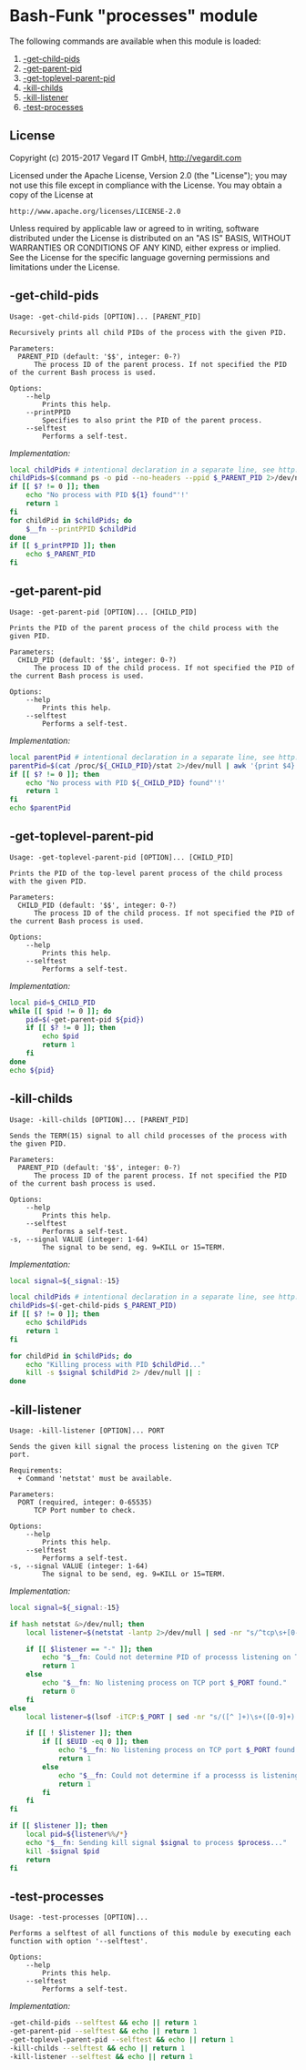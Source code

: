# Bash-Funk "processes" module

[//]: # (THIS FILE IS GENERATED BY BASH-FUNK GENERATOR)

The following commands are available when this module is loaded:

1. [-get-child-pids](#-get-child-pids)
1. [-get-parent-pid](#-get-parent-pid)
1. [-get-toplevel-parent-pid](#-get-toplevel-parent-pid)
1. [-kill-childs](#-kill-childs)
1. [-kill-listener](#-kill-listener)
1. [-test-processes](#-test-processes)


## <a name="license"></a>License

Copyright (c) 2015-2017 Vegard IT GmbH, http://vegardit.com

Licensed under the Apache License, Version 2.0 (the "License");
you may not use this file except in compliance with the License.
You may obtain a copy of the License at

    http://www.apache.org/licenses/LICENSE-2.0

Unless required by applicable law or agreed to in writing, software
distributed under the License is distributed on an "AS IS" BASIS,
WITHOUT WARRANTIES OR CONDITIONS OF ANY KIND, either express or implied.
See the License for the specific language governing permissions and
limitations under the License.


## <a name="-get-child-pids"></a>-get-child-pids

```
Usage: -get-child-pids [OPTION]... [PARENT_PID]

Recursively prints all child PIDs of the process with the given PID.

Parameters:
  PARENT_PID (default: '$$', integer: 0-?)
      The process ID of the parent process. If not specified the PID of the current Bash process is used.

Options:
    --help 
        Prints this help.
    --printPPID 
        Specifies to also print the PID of the parent process.
    --selftest 
        Performs a self-test.
```

*Implementation:*
```bash
local childPids # intentional declaration in a separate line, see http://stackoverflow.com/a/42854176
childPids=$(command ps -o pid --no-headers --ppid $_PARENT_PID 2>/dev/null | sed -e 's!\s!!g'; exit ${PIPESTATUS[0]})
if [[ $? != 0 ]]; then
    echo "No process with PID ${1} found"'!'
    return 1
fi
for childPid in $childPids; do
    $__fn --printPPID $childPid
done
if [[ $_printPPID ]]; then
    echo $_PARENT_PID
fi
```


## <a name="-get-parent-pid"></a>-get-parent-pid

```
Usage: -get-parent-pid [OPTION]... [CHILD_PID]

Prints the PID of the parent process of the child process with the given PID.

Parameters:
  CHILD_PID (default: '$$', integer: 0-?)
      The process ID of the child process. If not specified the PID of the current Bash process is used.

Options:
    --help 
        Prints this help.
    --selftest 
        Performs a self-test.
```

*Implementation:*
```bash
local parentPid # intentional declaration in a separate line, see http://stackoverflow.com/a/42854176
parentPid=$(cat /proc/${_CHILD_PID}/stat 2>/dev/null | awk '{print $4}'; exit ${PIPESTATUS[0]})
if [[ $? != 0 ]]; then
    echo "No process with PID ${_CHILD_PID} found"'!'
    return 1
fi
echo $parentPid
```


## <a name="-get-toplevel-parent-pid"></a>-get-toplevel-parent-pid

```
Usage: -get-toplevel-parent-pid [OPTION]... [CHILD_PID]

Prints the PID of the top-level parent process of the child process with the given PID.

Parameters:
  CHILD_PID (default: '$$', integer: 0-?)
      The process ID of the child process. If not specified the PID of the current Bash process is used.

Options:
    --help 
        Prints this help.
    --selftest 
        Performs a self-test.
```

*Implementation:*
```bash
local pid=$_CHILD_PID
while [[ $pid != 0 ]]; do
    pid=$(-get-parent-pid ${pid})
    if [[ $? != 0 ]]; then
        echo $pid
        return 1
    fi
done
echo ${pid}
```


## <a name="-kill-childs"></a>-kill-childs

```
Usage: -kill-childs [OPTION]... [PARENT_PID]

Sends the TERM(15) signal to all child processes of the process with the given PID.

Parameters:
  PARENT_PID (default: '$$', integer: 0-?)
      The process ID of the parent process. If not specified the PID of the current bash process is used.

Options:
    --help 
        Prints this help.
    --selftest 
        Performs a self-test.
-s, --signal VALUE (integer: 1-64)
        The signal to be send, eg. 9=KILL or 15=TERM.
```

*Implementation:*
```bash
local signal=${_signal:-15}

local childPids # intentional declaration in a separate line, see http://stackoverflow.com/a/42854176
childPids=$(-get-child-pids $_PARENT_PID)
if [[ $? != 0 ]]; then
    echo $childPids
    return 1
fi

for childPid in $childPids; do
    echo "Killing process with PID $childPid..."
    kill -s $signal $childPid 2> /dev/null || :
done
```


## <a name="-kill-listener"></a>-kill-listener

```
Usage: -kill-listener [OPTION]... PORT

Sends the given kill signal the process listening on the given TCP port.

Requirements:
  + Command 'netstat' must be available.

Parameters:
  PORT (required, integer: 0-65535)
      TCP Port number to check.

Options:
    --help 
        Prints this help.
    --selftest 
        Performs a self-test.
-s, --signal VALUE (integer: 1-64)
        The signal to be send, eg. 9=KILL or 15=TERM.
```

*Implementation:*
```bash
local signal=${_signal:-15}

if hash netstat &>/dev/null; then
    local listener=$(netstat -lantp 2>/dev/null | sed -nr "s/^tcp\s+[0-9]+\s+[0-9]+ .*:$_PORT .* (-|[0-9]+\/[^ ]*)\s+$/\1/p" | uniq || :)

    if [[ $listener == "-" ]]; then
        echo "$__fn: Could not determine PID of processs listening on TCP port $_PORT. Try using sudo."
        return 1
    else
        echo "$__fn: No listening process on TCP port $_PORT found."
        return 0
    fi
else
    local listener=$(lsof -iTCP:$_PORT | sed -nr "s/([^ ]+)\s+([0-9]+).*\s+/\2\/\1/p" | uniq || :)

    if [[ ! $listener ]]; then
        if [[ $EUID -eq 0 ]]; then
            echo "$__fn: No listening process on TCP port $_PORT found."
            return 1
        else
            echo "$__fn: Could not determine if a processs is listening on TCP port $_PORT. Try using sudo."
            return 1
        fi
    fi
fi

if [[ $listener ]]; then
    local pid=${listener%%/*}
    echo "$__fn: Sending kill signal $signal to process $process..."
    kill -$signal $pid
    return
fi
```


## <a name="-test-processes"></a>-test-processes

```
Usage: -test-processes [OPTION]...

Performs a selftest of all functions of this module by executing each function with option '--selftest'.

Options:
    --help 
        Prints this help.
    --selftest 
        Performs a self-test.
```

*Implementation:*
```bash
-get-child-pids --selftest && echo || return 1
-get-parent-pid --selftest && echo || return 1
-get-toplevel-parent-pid --selftest && echo || return 1
-kill-childs --selftest && echo || return 1
-kill-listener --selftest && echo || return 1
```
